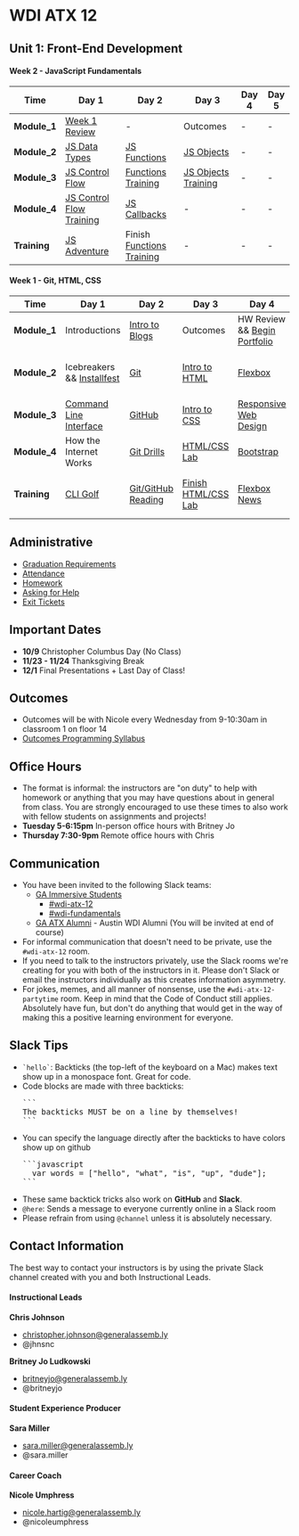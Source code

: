 # WDI ATX 12

## Unit 1: Front-End Development

<!--#### Week X - WEEK TOPICS

<table><thead>
<tr>
<th>Time</th>
<th>Day 1</th>
<th>Day 2</th>
<th>Day 3</th>
<th>Day 4</th>
<th>Day 5</th>
</tr>
</thead>

<tbody>
<tr>
<td><strong>Module_1</strong></td>
<td>-</td>
<td>-</td>
<td>Outcomes</td>
<td>-</td>
<td>-</td>
</tr>

<tr>
<td><strong>Module_2</strong></td>
<td>-</td>
<td>-</td>
<td>-</td>
<td>-</td>
<td>-</td>
</tr>

<tr>
<td><strong>Module_3</strong></td>
<td>-</td>
<td>-</td>
<td>-</td>
<td>-</td>
<td>-</td>
</tr>

<tr>
<td><strong>Module_4</strong></td>
<td>-</td>
<td>-</td>
<td>-</td>
<td>-</td>
<td>-</td>
</tr>

<tr>
<td><strong>Training</strong></td>
<td>-</td>
<td>-</td>
<td>-</td>
<td>-</td>
<td>-</td>
</tr>
</tbody></table>-->

#### Week 2 - JavaScript Fundamentals

<table><thead>
<tr>
<th>Time</th>
<th>Day 1</th>
<th>Day 2</th>
<th>Day 3</th>
<th>Day 4</th>
<th>Day 5</th>
</tr>
</thead>

<tbody>
<tr>
<td><strong>Module_1</strong></td>
<td><a href="./w02/d01/week01-review/">Week 1 Review</a></td>
<td>-</td>
<td>Outcomes</td>
<td>-</td>
<td>-</td>
</tr>

<tr>
<td><strong>Module_2</strong></td>
<td><a href="./w02/d01/js-datatypes.md">JS Data Types</a></td>
<td><a href="./w02/d02/js-functions/">JS Functions</a></td>
<td><a href="./w02/d03/js-objects/">JS Objects</a></td>
<td>-</td>
<td>-</td>
</tr>

<tr>
<td><strong>Module_3</strong></td>
<td><a href="./w02/d01/js-control-flow/">JS Control Flow</a></td>
<td><a href="./w02/d02/functions-training.md">Functions Training</a></td>
<td><a href="./w02/d03/js-objects-training/">JS Objects Training</a></td>
<td>-</td>
<td>-</td>
</tr>

<tr>
<td><strong>Module_4</strong></td>
<td><a href="https://github.com/wdi-atx-12/js-control-flow-training">JS Control Flow Training</a></td>
<td><a href="./w02/d02/js-callbacks.md">JS Callbacks</a></td>
<td>-<!-- continue JS Objects Training and ES6 Syntax --></td>
<td>-</td>
<td>-</td>
</tr>

<tr>
<td><strong>Training</strong></td>
<td><a href="https://github.com/wdi-atx-12/js-adventure">JS Adventure</a></td>
<td>Finish <a href="./w02/d02/functions-training.md">Functions Training</a></td>
<td>-<!-- <a href="https://github.com/wdi-atx-12/deck_of_cards">Deck of Cards</a> --></td>
<td>-</td>
<td>-</td>
</tr>
</tbody></table>

#### Week 1 - Git, HTML, CSS

<table><thead>
<tr>
<th>Time</th>
<th>Day 1</th>
<th>Day 2</th>
<th>Day 3</th>
<th>Day 4</th>
<th>Day 5</th>
</tr>
</thead>

<tbody>
<tr>
<td><strong>Module_1</strong></td>
<td>Introductions<!--Monday Warm Up--></td>
<td><a href="blogging.md">Intro to Blogs</a><!--Tuesday Warm Up--></td>
<td>Outcomes<!--Wednesday Warm Up--></td>
<td>HW Review &amp;&amp; <a href="https://github.com/wdi-atx-12/mockup-html-css-lab/tree/master/additional-labs/beginner/portfolio-blog">Begin Portfolio</a><!--Thursday Warm Up--></td>
<td><a href="./w01/d05/intro-to-sass/">SASS</a><!--Friday Warm Up--></td>
</tr>

<tr>
<td><strong>Module_2</strong></td>
<td>Icebreakers &amp;&amp; <a href="https://github.com/GA-WDI/installfest">Installfest</a><!--Monday Morning--></td>
<td><a href="./w01/d02/01-intro-to-git-and-github.md">Git</a><!--Tuesday Morning--></td>
<td><a href="./w01/d03/intro-to-html/">Intro to HTML</a><!--Wednesday Morning--></td>
<td><a href="./w01/d04/01-flexbox/">Flexbox</a><!--Thursday Morning--></td>
<td><a href="./w01/d05/advanced-css-lab/">Workshop - Advanced CSS Lab<!--Friday Morning--></td>
</tr>

<tr>
<td><strong>Module_3</strong></td>
<td><a href="./w01/d01/command-line.md">Command Line Interface</a><!--Monday Afternoon--></td>
<td><a href="./w01/d02/02-github-remotes-and-branching.md">GitHub</a></td>
<td><a href="./w01/d03/intro-to-css/">Intro to CSS</a></td>
<td><a href="./w01/d04/02-responsive-web-design/">Responsive Web Design</a></td>
<td><a href="./w01/d05/front-end-lab">Front End Lab</a> &amp;&amp; <a href="https://docs.google.com/spreadsheets/d/1cW4H2RXIsCq577yvj_yCO2kzELEFxcRARl1i1deRvF4/edit?usp=sharing">1-on-1's</a></td>
</tr>

<tr>
<td><strong>Module_4</strong></td>
<td>How the Internet Works<!--Monday Dusk--></td>
<td><a href="./w01/d02/">Git Drills</a></td>
<td><a href="https://github.com/wdi-atx-12/mockup-html-css-lab">HTML/CSS Lab</a></td>
<td><a href="./w01/d04/03-bootstrap/">Bootstrap</a></td>
<td>Friday Stand Up!</td>
</tr>

<tr>
<td><strong>Training</strong></td>
<td><a href="https://github.com/wdi-atx-12/cli_golf">CLI Golf</a> <!--Monday HW--></td>
<td><a href="https://github.com/wdi-atx-12/github-practice-reading">Git/GitHub Reading</a></td>
<td><a href="https://github.com/wdi-atx-12/mockup-html-css-lab">Finish HTML/CSS Lab</a></td>
<td><a href="https://github.com/wdi-atx-12/Flexbox-News">Flexbox News</a></td>
<td>Finish CSS Lab from Class</td>
</tr>
</tbody></table>

## Administrative
- [Graduation Requirements](graduation-requirements.md)
- [Attendance](attendance.md)
- [Homework](homework.md)
- [Asking for Help](asking-for-help.md)
- [Exit Tickets](https://docs.google.com/forms/d/e/1FAIpQLSc-YRNhQikysPZlAjuR3p_2EIrW_M046cwsCIS9zjlEXkKDDA/viewform)

## Important Dates
  * **10/9** Christopher Columbus Day (No Class)
  * **11/23 - 11/24** Thanksgiving Break
  * **12/1** Final Presentations + Last Day of Class!

## Outcomes
- Outcomes will be with Nicole every Wednesday from 9-10:30am in classroom 1 on floor 14
- [Outcomes Programming Syllabus](https://docs.google.com/document/d/1Ffny2iO3MCv4O4y8jeymOXosf_aevLz5I4v3WOgEKM8/edit)

## Office Hours
- The format is informal: the instructors are "on duty" to help with homework or anything that you may have questions about in general from class. You are strongly encouraged to use these times to also work with fellow students on assignments and projects!
- **Tuesday 5-6:15pm** In-person office hours with Britney Jo
- **Thursday 7:30-9pm** Remote office hours with Chris

## Communication
  - You have been invited to the following Slack teams:
    - [GA Immersive Students](https://ga-students.slack.com)
      - [#wdi-atx-12](https://ga-students.slack.com/messages/wdi-atx-12/)
      - [#wdi-fundamentals](https://ga-students.slack.com/messages/wdi-fundamentals/)
    - [GA ATX Alumni](https://atx-alumni.slack.com) - Austin WDI Alumni (You will be invited at end of course)
  - For informal communication that doesn't need to be private, use the `#wdi-atx-12` room.
  - If you need to talk to the instructors privately, use the Slack rooms we're creating for you with both of the instructors in it. Please don't Slack or email the instructors individually as this creates information asymmetry.
  - For jokes, memes, and all manner of nonsense, use the `#wdi-atx-12-partytime` room. Keep in mind that the Code of Conduct still applies. Absolutely have fun, but don't do anything that would get in the way of making this a positive learning environment for everyone.

## Slack Tips

- <code>&grave;hello&grave;</code>: Backticks (the top-left of the keyboard on a Mac) makes text show up in a monospace font. Great for code.
- Code blocks are made with three backticks:
  <pre>
  ```
  The backticks MUST be on a line by themselves!
  ```
  </pre>
- You can specify the language directly after the backticks to have colors show up on github
  <pre>
  ```javascript
    var words = ["hello", "what", "is", "up", "dude"];
  ```
  </pre>
- These same backtick tricks also work on **GitHub** and **Slack**.
- `@here`: Sends a message to everyone currently online in a Slack room
- Please refrain from using `@channel` unless it is absolutely necessary.

## Contact Information
The best way to contact your instructors is by using the private Slack channel created with you and both Instructional Leads.

#### Instructional Leads
**Chris Johnson**
- christopher.johnson@generalassemb.ly
- @jhnsnc

**Britney Jo Ludkowski**
- britneyjo@generalassemb.ly
- @britneyjo

#### Student Experience Producer
**Sara Miller**
- sara.miller@generalassemb.ly
- @sara.miller

#### Career Coach
**Nicole Umphress**
- nicole.hartig@generalassemb.ly
- @nicoleumphress
